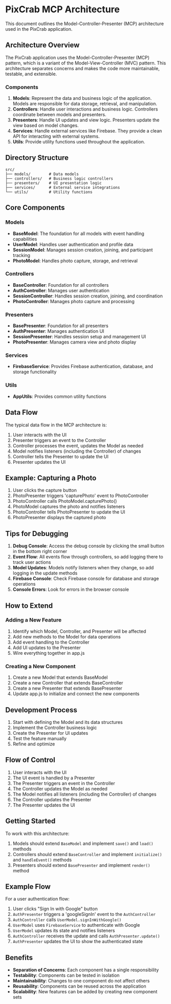# PixCrab MCP Architecture

This document outlines the Model-Controller-Presenter (MCP) architecture used in the PixCrab application.

## Architecture Overview

The PixCrab application uses the Model-Controller-Presenter (MCP) pattern, which is a variant of the Model-View-Controller (MVC) pattern. This architecture separates concerns and makes the code more maintainable, testable, and extensible.

### Components

1. **Models**: Represent the data and business logic of the application. Models are responsible for data storage, retrieval, and manipulation.
2. **Controllers**: Handle user interactions and business logic. Controllers coordinate between models and presenters.
3. **Presenters**: Handle UI updates and view logic. Presenters update the view based on model changes.
4. **Services**: Handle external services like Firebase. They provide a clean API for interacting with external systems.
5. **Utils**: Provide utility functions used throughout the application.

## Directory Structure

```
src/
├── models/        # Data models
├── controllers/   # Business logic controllers
├── presenters/    # UI presentation logic
├── services/      # External service integrations
└── utils/         # Utility functions
```

## Core Components

### Models

- **BaseModel**: The foundation for all models with event handling capabilities
- **UserModel**: Handles user authentication and profile data
- **SessionModel**: Manages session creation, joining, and participant tracking
- **PhotoModel**: Handles photo capture, storage, and retrieval

### Controllers

- **BaseController**: Foundation for all controllers
- **AuthController**: Manages user authentication
- **SessionController**: Handles session creation, joining, and coordination
- **PhotoController**: Manages photo capture and processing

### Presenters

- **BasePresenter**: Foundation for all presenters
- **AuthPresenter**: Manages authentication UI
- **SessionPresenter**: Handles session setup and management UI
- **PhotoPresenter**: Manages camera view and photo display

### Services

- **FirebaseService**: Provides Firebase authentication, database, and storage functionality

### Utils

- **AppUtils**: Provides common utility functions

## Data Flow

The typical data flow in the MCP architecture is:

1. User interacts with the UI
2. Presenter triggers an event to the Controller
3. Controller processes the event, updates the Model as needed
4. Model notifies listeners (including the Controller) of changes
5. Controller tells the Presenter to update the UI
6. Presenter updates the UI

## Example: Capturing a Photo

1. User clicks the capture button
2. PhotoPresenter triggers 'capturePhoto' event to PhotoController
3. PhotoController calls PhotoModel.capturePhoto()
4. PhotoModel captures the photo and notifies listeners
5. PhotoController tells PhotoPresenter to update the UI
6. PhotoPresenter displays the captured photo

## Tips for Debugging

1. **Debug Console**: Access the debug console by clicking the small button in the bottom right corner
2. **Event Flow**: All events flow through controllers, so add logging there to track user actions
3. **Model Updates**: Models notify listeners when they change, so add logging in the update methods
4. **Firebase Console**: Check Firebase console for database and storage operations
5. **Console Errors**: Look for errors in the browser console

## How to Extend

### Adding a New Feature

1. Identify which Model, Controller, and Presenter will be affected
2. Add new methods to the Model for data operations
3. Add event handling to the Controller
4. Add UI updates to the Presenter
5. Wire everything together in app.js

### Creating a New Component

1. Create a new Model that extends BaseModel
2. Create a new Controller that extends BaseController
3. Create a new Presenter that extends BasePresenter
4. Update app.js to initialize and connect the new components

## Development Process

1. Start with defining the Model and its data structures
2. Implement the Controller business logic
3. Create the Presenter for UI updates
4. Test the feature manually
5. Refine and optimize

## Flow of Control

1. User interacts with the UI
2. The UI event is handled by a Presenter
3. The Presenter triggers an event in the Controller
4. The Controller updates the Model as needed
5. The Model notifies all listeners (including the Controller) of changes
6. The Controller updates the Presenter
7. The Presenter updates the UI

## Getting Started

To work with this architecture:

1. Models should extend `BaseModel` and implement `save()` and `load()` methods
2. Controllers should extend `BaseController` and implement `initialize()` and `handleEvent()` methods
3. Presenters should extend `BasePresenter` and implement `render()` method

## Example Flow

For a user authentication flow:

1. User clicks "Sign In with Google" button
2. `AuthPresenter` triggers a 'googleSignIn' event to the `AuthController`
3. `AuthController` calls `UserModel.signInWithGoogle()`
4. `UserModel` uses `FirebaseService` to authenticate with Google
5. `UserModel` updates its state and notifies listeners
6. `AuthController` receives the update and calls `AuthPresenter.update()`
7. `AuthPresenter` updates the UI to show the authenticated state

## Benefits

- **Separation of Concerns**: Each component has a single responsibility
- **Testability**: Components can be tested in isolation
- **Maintainability**: Changes to one component do not affect others
- **Reusability**: Components can be reused across the application
- **Scalability**: New features can be added by creating new component sets 
